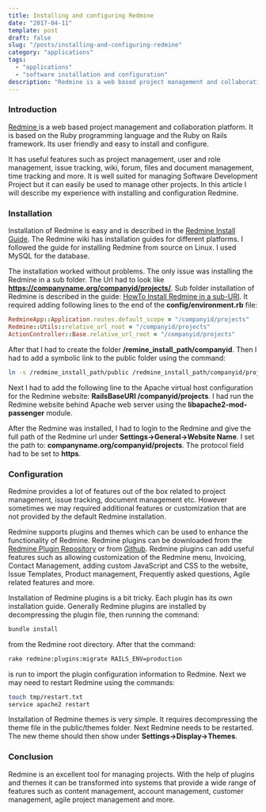 ```yaml
---
title: Installing and configuring Redmine
date: "2017-04-11"
template: post
draft: false
slug: "/posts/installing-and-configuring-redmine"
category: "applications"
tags:
  - "applications"
  - "software installation and configuration"
description: "Redmine is a web based project management and collaboration platform. It is based on the Ruby programming language and the Ruby on Rails framework. Its user friendly and easy to install and configure."
---
```


### Introduction
[Redmine ](http://www.redmine.org/) is a web based project management and collaboration platform. It is based on the Ruby programming language and the Ruby on Rails framework. Its user friendly and easy to install and configure.

It has useful features such as project management, user and role management, issue tracking, wiki, forum, files and document management, time tracking and more. It is well suited for managing Software Development Project but it can easily be used to manage other projects. In this article I will describe my experience with installing and configuration Redmine.

### Installation
Installation of Redmine is easy and is described in the [Redmine Install Guide](http://www.redmine.org/projects/redmine/wiki/redmineinstall). The Redmine wiki has installation guides for different platforms. I followed the guide for installing Redmine from source on Linux. I used MySQL for the database.

The installation worked without problems. The only issue was installing the Redmine in a sub folder. The Url had to look like **https://companyname.org/companyid/projects/**. Sub folder installation of Redmine is described in the guide: [HowTo Install Redmine in a sub-URI](http://www.redmine.org/projects/redmine/wiki/HowTo_Install_Redmine_in_a_sub-URI). It required adding following lines to the end of the **config/environment.rb** file:

```ruby
RedmineApp::Application.routes.default_scope = "/companyid/projects"
Redmine::Utils::relative_url_root = "/companyid/projects"
ActionController::Base.relative_url_root = "/companyid/projects"
```

After that I had to create the folder **/remine_install_path/companyid**. Then I had to add a symbolic link to the public folder using the command:

```bash
ln -s /redmine_install_path/public /redmine_install_path/companyid/projects
```

Next I had to add the following line to the Apache virtual host configuration for the Redmine website: **RailsBaseURI /companyid/projects**. I had run the Redmine website behind Apache web server using the **libapache2-mod-passenger** module.

After the Redmine was installed, I had to login to the Redmine and give the full path of the Redmine url under **Settings->General->Website Name**. I set the path to: **companyname.org/companyid/projects**. The protocol field had to be set to **https**.

### Configuration
Redmine provides a lot of features out of the box related to project management, issue tracking, document management etc. However sometimes we may required additional features or customization that are not provided by the default Redmine installation.

Redmine supports plugins and themes which can be used to enhance the functionality of Redmine. Redmine plugins can be downloaded from the [Redmine Plugin Repository](http://www.redmine.org/plugins) or from [Github](https://github.com/). Redmine plugins can add useful features such as allowing customization of the Redmine menu, Invoicing, Contact Management, adding custom JavaScript and CSS to the website, Issue Templates, Product management, Frequently asked questions, Agile related features and more.

Installation of Redmine plugins is a bit tricky. Each plugin has its own installation guide. Generally Redmine plugins are installed by decompressing the plugin file, then running the command:

```bash
bundle install
```

from the Redmine root directory. After that the command:

```bash
rake redmine:plugins:migrate RAILS_ENV=production
```
is run to import the plugin configuration information to Redmine. Next we may need to restart Redmine using the commands:

```bash
touch tmp/restart.txt
service apache2 restart
```

Installation of Redmine themes is very simple. It requires decompressing the theme file in the public/themes folder. Next Redmine needs to be restarted. The new theme should then show under **Settings->Display->Themes**.

### Conclusion
Redmine is an excellent tool for managing projects. With the help of plugins and themes it can be transformed into systems that provide a wide range of features such as content management, account management, customer management, agile project management and more.
